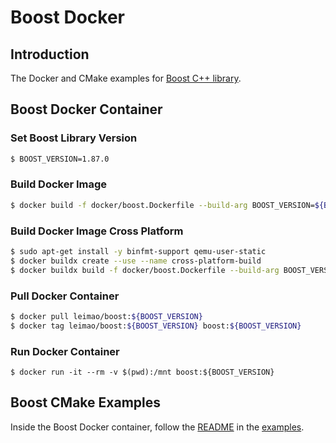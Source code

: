 # Boost Docker

## Introduction

The Docker and CMake examples for [Boost C++ library](https://www.boost.org/).

## Boost Docker Container

### Set Boost Library Version

```bash
$ BOOST_VERSION=1.87.0
```

### Build Docker Image

```bash
$ docker build -f docker/boost.Dockerfile --build-arg BOOST_VERSION=${BOOST_VERSION} --tag=boost:${BOOST_VERSION} .
```

### Build Docker Image Cross Platform

```bash
$ sudo apt-get install -y binfmt-support qemu-user-static
$ docker buildx create --use --name cross-platform-build
$ docker buildx build -f docker/boost.Dockerfile --build-arg BOOST_VERSION=${BOOST_VERSION} --platform linux/amd64,linux/arm64 -t leimao/boost:${BOOST_VERSION} --push .
```

### Pull Docker Container

```bash
$ docker pull leimao/boost:${BOOST_VERSION}
$ docker tag leimao/boost:${BOOST_VERSION} boost:${BOOST_VERSION}
```

### Run Docker Container

```bas
$ docker run -it --rm -v $(pwd):/mnt boost:${BOOST_VERSION}
```

## Boost CMake Examples

Inside the Boost Docker container, follow the [README](/examples/README.md) in the [examples](/examples/).
